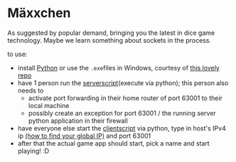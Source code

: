 # Mäxxchen
As suggested by popular demand, bringing you the latest in dice game technology. Maybe we learn something about sockets in the process. 

to use:

- install [Python](https://www.python.org/downloads/ "Just pick the latest version =)") or use the `.exe`files in Windows, courtesy of [this lovely repo](https://github.com/brentvollebregt/auto-py-to-exe)
- have 1 person run the [serverscript](https://raw.githubusercontent.com/JanBat/maxxchen/main/server.py)(execute via python); this person also needs to
    - activate port forwarding in their home router of port 63001 to their local machine
    - possibly create an exception for port 63001 / the running server python application in their firewall
- have everyone else start the [clientscript](https://raw.githubusercontent.com/JanBat/maxxchen/main/client.pyw) via python, type in host's IPv4 ip [(how to find your global IP)](https://www.google.com/search?q=what+is+my+ip "") and port 63001
- after that the actual game app should start, pick a name and start playing! :D
